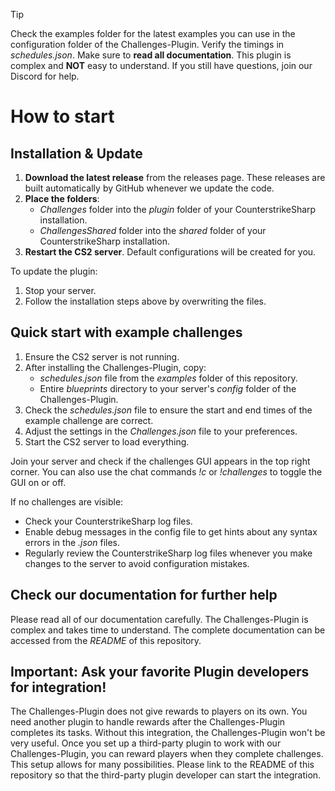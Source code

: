 > [!TIP]
> Check the examples folder for the latest examples you can use in the configuration folder of the Challenges-Plugin. Verify the timings in *schedules.json*. Make sure to **read all documentation**. This plugin is complex and **NOT** easy to understand. If you still have questions, join our Discord for help.

# How to start

## Installation & Update

1. **Download the latest release** from the releases page. These releases are built automatically by GitHub whenever we update the code.
2. **Place the folders**:
    - *Challenges* folder into the *plugin* folder of your CounterstrikeSharp installation.
    - *ChallengesShared* folder into the *shared* folder of your CounterstrikeSharp installation.
3. **Restart the CS2 server**. Default configurations will be created for you.

To update the plugin:
1. Stop your server.
2. Follow the installation steps above by overwriting the files.

## Quick start with example challenges

1. Ensure the CS2 server is not running.
2. After installing the Challenges-Plugin, copy:
    - *schedules.json* file from the *examples* folder of this repository.
    - Entire *blueprints* directory to your server's *config* folder of the Challenges-Plugin.
3. Check the *schedules.json* file to ensure the start and end times of the example challenge are correct.
4. Adjust the settings in the *Challenges.json* file to your preferences.
5. Start the CS2 server to load everything.

Join your server and check if the challenges GUI appears in the top right corner. You can also use the chat commands *!c* or *!challenges* to toggle the GUI on or off.

If no challenges are visible:
- Check your CounterstrikeSharp log files.
- Enable debug messages in the config file to get hints about any syntax errors in the *.json* files.
- Regularly review the CounterstrikeSharp log files whenever you make changes to the server to avoid configuration mistakes.

## Check our documentation for further help

Please read all of our documentation carefully. The Challenges-Plugin is complex and takes time to understand. The complete documentation can be accessed from the *README* of this repository.

## Important: Ask your favorite Plugin developers for integration!

The Challenges-Plugin does not give rewards to players on its own. You need another plugin to handle rewards after the Challenges-Plugin completes its tasks. Without this integration, the Challenges-Plugin won't be very useful. Once you set up a third-party plugin to work with our Challenges-Plugin, you can reward players when they complete challenges. This setup allows for many possibilities. Please link to the README of this repository so that the third-party plugin developer can start the integration.
